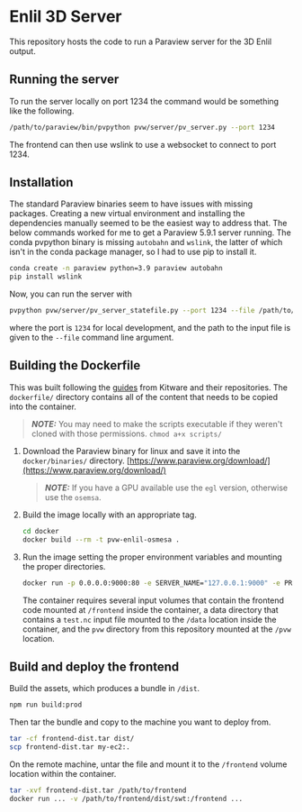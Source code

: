 # Enlil 3D Server

This repository hosts the code to run a Paraview server for
the 3D Enlil output.

## Running the server

To run the server locally on port 1234 the command would be something like the following.

```bash
/path/to/paraview/bin/pvpython pvw/server/pv_server.py --port 1234
```

The frontend can then use wslink to use a websocket to connect to port 1234.

## Installation

The standard Paraview binaries seem to have issues with missing packages. Creating a
new virtual environment and installing the dependencies manually seemed to be the easiest
way to address that. The below commands worked for me to get a Paraview 5.9.1 server running.
The conda pvpython binary is missing `autobahn` and `wslink`, the latter of which isn't
in the conda package manager, so I had to use pip to install it.

```bash
conda create -n paraview python=3.9 paraview autobahn
pip install wslink
```

Now, you can run the server with

```bash
pvpython pvw/server/pv_server_statefile.py --port 1234 --file /path/to/test.nc
```

where the port is `1234` for local development, and the path to the input file is
given to the `--file` command line argument.

## Building the Dockerfile

This was built following the [guides](https://github.com/Kitware/paraviewweb/tree/master/tools/docker) from Kitware and their repositories. The `dockerfile/` directory contains all of the content that needs to be
copied into the container.

> **_NOTE:_**  You may need to make the scripts executable if they weren't cloned with those permissions.
> `chmod a+x scripts/`

1. Download the Paraview binary for linux and save it into the `docker/binaries/` directory. [https://www.paraview.org/download/](https://www.paraview.org/download/)
    > **_NOTE:_**  If you have a GPU available use the `egl` version, otherwise use the `osemsa`.

2. Build the image locally with an appropriate tag.

    ```bash
    cd docker
    docker build --rm -t pvw-enlil-osmesa .
    ```

3. Run the image setting the proper environment variables and mounting the proper directories.

    ```bash
    docker run -p 0.0.0.0:9000:80 -e SERVER_NAME="127.0.0.1:9000" -e PROTOCOL="ws" -v ${PWD}/pvw:/pvw -v ${PWD}/data:/data -v /path/to/frontend/dist/swt:/frontend -it pvw-enlil-osmesa
    ```

    The container requires several input volumes that contain the frontend
    code mounted at `/frontend` inside the container, a data directory that contains
    a `test.nc` input file mounted to the `/data` location inside the
    container, and the `pvw` directory from this repository mounted
    at the `/pvw` location.

## Build and deploy the frontend

Build the assets, which produces a bundle in `/dist`.

```bash
npm run build:prod
```

Then tar the bundle and copy to the machine you want to deploy from.

```bash
tar -cf frontend-dist.tar dist/
scp frontend-dist.tar my-ec2:.
```

On the remote machine, untar the file and mount it to the `/frontend` volume location within the container.

```bash
tar -xvf frontend-dist.tar /path/to/frontend
docker run ... -v /path/to/frontend/dist/swt:/frontend ...
```
